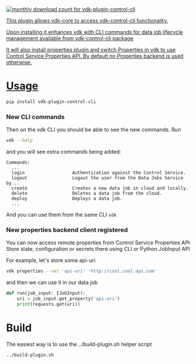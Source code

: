 <a href="https://pypistats.org/packages/vdk-plugin-control-cli" alt="Monthly Downloads">
        <img src="https://img.shields.io/pypi/dm/vdk-plugin-control-cli.svg" alt="monthly download count for vdk-plugin-control-cli">

This plugin allows vdk-core to access vdk-control-cli functionality.

Upon installing it enhances vdk with CLI commands for data job lifecycle management available from vdk-control-cli package

It will also install properties plugin and switch Properties in vdk to use Control Service Properties API.
By default no Properties backend is used otherwise.

# Usage


```bash
pip install vdk-plugin-control-cli
```

### New CLI commands

Then on the vdk CLI you should be able to see the new commands. Run
```bash
vdk --help
```
and you will see extra commands being added:
```
Commands:
  ...
  login                  Authentication against the Control Service.
  logout                 Logout the user from the Data Jobs Service by...
  create                 Creates a new data job in cloud and locally.
  delete                 Deletes a data job from the cloud.
  deploy                 Deploys a data job.
  ...
```

And you can use them from the same CLI `vdk`

### New properties backend client registered

You can now access remote properties from Control Service Properties API
Store state, configuration or secrets there using CLI or Python JobInput API

For example, let's store some api-uri

```bash
vdk properties --set 'api-uri' 'http://cool.cool.api.com'
```

and then we can use it in our data job

```python
def run(job_input: IJobInput):
    uri = job_input.get_property('api-uri')
    print(requests.get(uri))
```

# Build

The easiest way is to use the ../build-plugin.sh helper script

```bash
../build-plugin.sh
```
